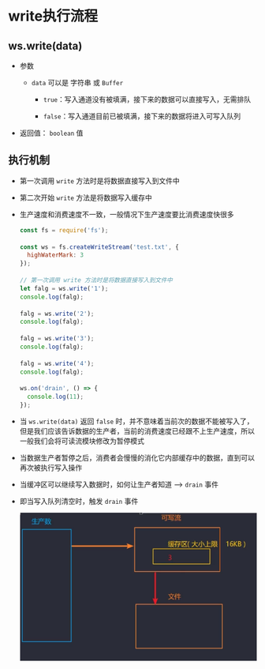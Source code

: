# write执行流程

## ws.write(data)

+ 参数

  + `data` 可以是 字符串 或 `Buffer`

    + `true`：写入通道没有被填满，接下来的数据可以直接写入，无需排队

    + `false`：写入通道目前已被填满，接下来的数据将进入可写入队列

+ 返回值： `boolean` 值

## 执行机制

+ 第一次调用 `write` 方法时是将数据直接写入到文件中

+ 第二次开始 `write` 方法是将数据写入缓存中

+ 生产速度和消费速度不一致，一般情况下生产速度要比消费速度快很多

    ```javascript
    const fs = require('fs');

    const ws = fs.createWriteStream('test.txt', {
      highWaterMark: 3
    });

    // 第一次调用 write 方法时是将数据直接写入到文件中
    let falg = ws.write('1');
    console.log(falg);

    falg = ws.write('2');
    console.log(falg);

    falg = ws.write('3');
    console.log(falg);

    falg = ws.write('4');
    console.log(falg);

    ws.on('drain', () => {
      console.log(11);
    });
    ```

+ 当 `ws.write(data)` 返回 `false` 时，并不意味着当前次的数据不能被写入了，但是我们应该告诉数据的生产者，当前的消费速度已经跟不上生产速度，所以一般我们会将可读流模块修改为暂停模式

+ 当数据生产者暂停之后，消费者会慢慢的消化它内部缓存中的数据，直到可以再次被执行写入操作

+ 当缓冲区可以继续写入数据时，如何让生产者知道 --> `drain` 事件

+ 即当写入队列清空时，触发 `drain` 事件

  ![数据流动](image/数据流动.png)
